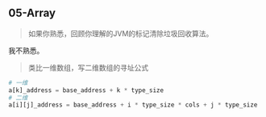 ## 05-Array

> 如果你熟悉，回顾你理解的JVM的标记清除垃圾回收算法。

我不熟悉。

> 类比一维数组，写二维数组的寻址公式

```python
# 一维
a[k]_address = base_address + k * type_size
# 二维
a[i][j]_address = base_address + i * type_size * cols + j * type_size
```



